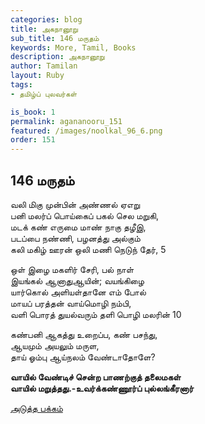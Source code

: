 ```yaml
---
categories: blog
title: அகநானூறு 
sub_title: 146 மருதம்
keywords: More, Tamil, Books
description: அகநானூறு 
author: Tamilan
layout: Ruby
tags:
- தமிழ்ப் புலவர்கள் 

is_book: 1
permalink: agananooru_151
featured: /images/noolkal_96_6.png
order: 151
---
```



## 146 மருதம்

வலி மிகு முன்பின் அண்ணல் ஏஎறு  
பனி மலர்ப் பொய்கைப் பகல் செல மறுகி,  
மடக் கண் எருமை மாண் நாகு தழீஇ,  
படப்பை நண்ணி, பழனத்து அல்கும்  
கலி மகிழ் ஊரன் ஒலி மணி நெடுந் தேர், 5

ஒள் இழை மகளிர் சேரி, பல் நாள்  
இயங்கல் ஆனாதுஆயின்; வயங்கிழை  
யார்கொல் அளியள்தானே எம் போல்  
மாயப் பரத்தன் வாய்மொழி நம்பி,  
வளி பொரத் துயல்வரும் தளி பொழி மலரின் 10

கண்பனி ஆகத்து உறைப்ப, கண் பசந்து,  
ஆயமும் அயலும் மருள,  
தாய் ஓம்பு ஆய்நலம் வேண்டாதோளே?

**வாயில் வேண்டிச் சென்ற பாணற்குத் தலைமகள்  
வாயில் மறுத்தது.-உவர்க்கண்ணூர்ப் புல்லங்கீரனார்**

[அடுத்த பக்கம்](agananooru_152)